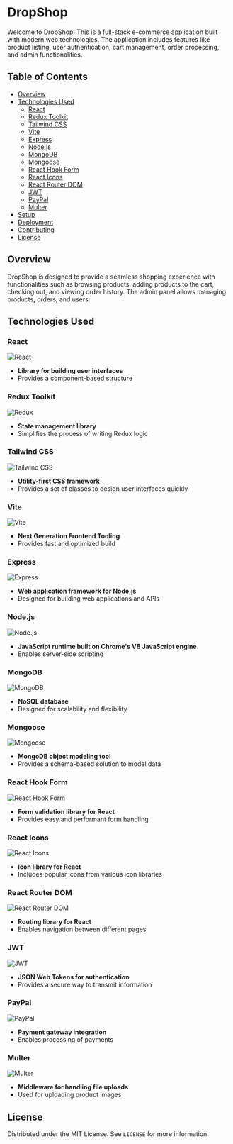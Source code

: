 # DropShop

Welcome to DropShop! This is a full-stack e-commerce application built with modern web technologies. The application includes features like product listing, user authentication, cart management, order processing, and admin functionalities.

## Table of Contents

- [Overview](#overview)
- [Technologies Used](#technologies-used)
  - [React](#react)
  - [Redux Toolkit](#redux-toolkit)
  - [Tailwind CSS](#tailwind-css)
  - [Vite](#vite)
  - [Express](#express)
  - [Node.js](#nodejs)
  - [MongoDB](#mongodb)
  - [Mongoose](#mongoose)
  - [React Hook Form](#react-hook-form)
  - [React Icons](#react-icons)
  - [React Router DOM](#react-router-dom)
  - [JWT](#jwt)
  - [PayPal](#paypal)
  - [Multer](#multer)
- [Setup](#setup)
- [Deployment](#deployment)
- [Contributing](#contributing)
- [License](#license)

## Overview

DropShop is designed to provide a seamless shopping experience with functionalities such as browsing products, adding products to the cart, checking out, and viewing order history. The admin panel allows managing products, orders, and users.

## Technologies Used

### React

![React](https://img.icons8.com/color/48/000000/react-native.png)

- **Library for building user interfaces**
- Provides a component-based structure

### Redux Toolkit

![Redux](https://img.icons8.com/color/48/000000/redux.png)

- **State management library**
- Simplifies the process of writing Redux logic

### Tailwind CSS

![Tailwind CSS](https://img.icons8.com/color/48/000000/tailwindcss.png)

- **Utility-first CSS framework**
- Provides a set of classes to design user interfaces quickly

### Vite

![Vite](https://vitejs.dev/logo.svg)

- **Next Generation Frontend Tooling**
- Provides fast and optimized build

### Express

![Express](https://img.icons8.com/ios/50/000000/express-js.png)

- **Web application framework for Node.js**
- Designed for building web applications and APIs

### Node.js

![Node.js](https://img.icons8.com/color/48/000000/nodejs.png)

- **JavaScript runtime built on Chrome's V8 JavaScript engine**
- Enables server-side scripting

### MongoDB

![MongoDB](https://img.icons8.com/color/48/000000/mongodb.png)

- **NoSQL database**
- Designed for scalability and flexibility

### Mongoose

![Mongoose](https://avatars.githubusercontent.com/u/7552965?s=200&v=4)

- **MongoDB object modeling tool**
- Provides a schema-based solution to model data

### React Hook Form

![React Hook Form](https://react-hook-form.com/logo.png)

- **Form validation library for React**
- Provides easy and performant form handling

### React Icons

![React Icons](https://react-icons.github.io/react-icons/icons?name=fa)

- **Icon library for React**
- Includes popular icons from various icon libraries

### React Router DOM

![React Router DOM](https://reactrouter.com/logo.svg)

- **Routing library for React**
- Enables navigation between different pages

### JWT

![JWT](https://jwt.io/img/logo-asset.svg)

- **JSON Web Tokens for authentication**
- Provides a secure way to transmit information

### PayPal

![PayPal](https://img.icons8.com/color/48/000000/paypal.png)

- **Payment gateway integration**
- Enables processing of payments

### Multer

![Multer](https://img.icons8.com/windows/32/000000/data-in-both-directions.png)

- **Middleware for handling file uploads**
- Used for uploading product images

## License

Distributed under the MIT License. See `LICENSE` for more information.
